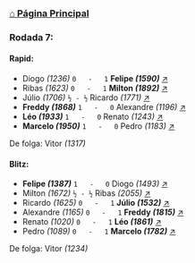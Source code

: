 ### [⌂ Página Principal](https://grupo-de-xadrez.github.io/)

### Rodada 7:

#### Rapid:

* Diogo *(1236)* `0   -   1` **Felipe *(1590)*** [↗](https://www.lichess.org/AW1ob8qv) 
* Ribas *(1623)* `0   -   1` **Milton *(1892)*** [↗](https://www.lichess.org/4PHI8qN4) 
* Júlio *(1706)* `½ - ½` Ricardo *(1771)* [↗](https://www.lichess.org/Tflx76ez) 
* **Freddy *(1868)*** `1   -   0` Alexandre *(1196)* [↗](https://www.lichess.org/c4RUGpPR) 
* **Léo *(1933)*** `1   -   0` Renato *(1243)* [↗](https://www.lichess.org/qlgtkmyW) 
* **Marcelo *(1950)*** `1   -   0` Pedro *(1183)* [↗](https://www.lichess.org/mvtmGlJJ) 

De folga: Vitor *(1317)*

#### Blitz:

* **Felipe *(1387)*** `1   -   0` Diogo *(1493)* [↗](https://www.lichess.org/K27unGrd) 
* Milton *(1672)* `½ - ½` Ribas *(2055)* [↗](https://www.lichess.org/JY2PY2di) 
* Ricardo *(1625)* `0   -   1` **Júlio *(1532)*** [↗](https://www.lichess.org/m0SZj8Sq) 
* Alexandre *(1165)* `0   -   1` **Freddy *(1815)*** [↗](https://www.lichess.org/BU6Y8gxM) 
* Renato *(1020)* `0   -   1` **Léo *(1861)*** [↗](https://www.lichess.org/Zuj9WuHM) 
* Pedro *(1089)* `0   -   1` **Marcelo *(1782)*** [↗](https://www.lichess.org/LkJD4S6R) 

De folga: Vitor *(1234)*

